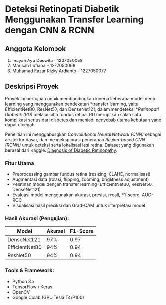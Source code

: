 # Deteksi Retinopati Diabetik Menggunakan Transfer Learning dengan CNN & RCNN

## Anggota Kelompok

1. Inayah Ayu Deswita – 1227050058 
2. Marisah Lofiana – 1227050068  
3. Muhamad Fazar Rizky Ardianto – 1227050077  

## Deskripsi Proyek

Proyek ini bertujuan untuk membandingkan kinerja beberapa model deep learning yang menggunakan pendekatan *transfer learning, yaitu EfficientNetB0, ResNet50, dan DenseNet121, dalam mendeteksi **Retinopati Diabetik (RD)* melalui citra fundus retina. RD merupakan salah satu komplikasi serius dari diabetes dan menjadi penyebab utama kebutaan yang dapat dicegah.

Penelitian ini menggabungkan *Convolutional Neural Network (CNN)* sebagai arsitektur dasar, dan mengeksplorasi penerapan *Region-based CNN (RCNN)* untuk deteksi serta lokalisasi lesi retina. Dataset yang digunakan berasal dari Kaggle: [Diagnosis of Diabetic Retinopathy](https://www.kaggle.com/datasets/pkdarabi/diagnosis-of-diabetic-retinopathy).

### Fitur Utama
- Preprocessing gambar fundus retina (resizing, CLAHE, normalisasi)
- Augmentasi data (rotasi, flipping, zooming, brightness adjustment)
- Pelatihan model dengan transfer learning (EfficientNetB0, ResNet50, DenseNet121)
- Evaluasi model menggunakan akurasi, presisi, recall, F1-score, AUC-ROC
- Visualisasi hasil prediksi dan Grad-CAM untuk interpretasi model

### Hasil Akurasi (Pengujian):
| Model           | Akurasi | F1-Score |
|----------------|---------|----------|
| DenseNet121     | 97%     | 0.97     |
| EfficientNetB0  | 94%     | 0.94     |
| ResNet50        | 94%     | 0.94     |

### Tools & Framework:
- Python 3.x
- TensorFlow / Keras
- OpenCV
- Google Colab (GPU Tesla T4/P100)

